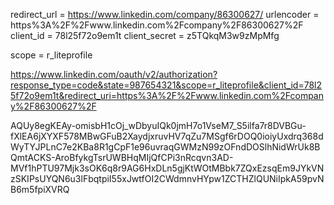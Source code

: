 redirect_url = https://www.linkedin.com/company/86300627/
urlencoder = https%3A%2F%2Fwww.linkedin.com%2Fcompany%2F86300627%2F
client_id = 78l25f72o9em1t
client_secret = z5TQkqM3w9zMpMfg

scope = r_liteprofile

https://www.linkedin.com/oauth/v2/authorization?response_type=code&state=987654321&scope=r_liteprofile&client_id=78l25f72o9em1t&redirect_uri=https%3A%2F%2Fwww.linkedin.com%2Fcompany%2F86300627%2F








AQUy8egKEAy-omisbH1cOj_wDbyuIQk0jmH7o1VseM7_S5ilfa7r8DVBGu-fXlEA6jXYXF578MBwGFuB2XaydjxruvHV7qZu7MSgf6rDOQ0ioiyUxdrq368dWyTYJPLnC7e2KBa8R1gCpF1e96uvraqGWMzN99zOFndDOSlhNidWrUk8BQmtACKS-AroBfykgTsrUWBHqMIjQfCPi3nRcqvn3AD-MVf1hPTU97Mjk3sOK6q8r9AG6HxDLn5gjKtWOtMBbk7ZQxEzsqEm9JYkVNzSKIPsUYQN6u3lFbqtpiI55xJwtfOI2CWdmnvHYpw1ZCTHZlQUNiIpkA59pvNB6m5fpiXVRQ
